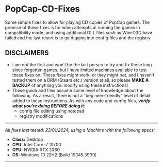 # PopCap-CD-Fixes
 Some simple fixes to allow for playing CD copies of PopCap games. The premise of these fixes is for when attempts at running the games in compatibility mode, and using additional DLL files such as WineD3D have failed and the last resort is to go digging into config files and the registry

 ## DISCLAIMERS
* I am not the first and won't be the last person to try and fix these long since forgotten games, but I have limited machines available to test these fixes on. These fixes might work, or they might not, and I haven't tested them on a DRM (Steam etc.) version at all, so please **MAKE A BACKUP** of anything you modify using these instructions!
* These guide and files assume some level of knowledge about the following. As a result, there is not a "beginner-friendly" level of detail added to these instructions. As with any code and config files, ***verify what you're doing BEFORE doing it***:
    - config file editing using notepad
    - registry modifications

---
*All fixes last tested: 23/01/2024, using a Machine with the following specs:*
- **Class:** Desktop
- **CPU:** Intel Core i7 10700
- **GPU:** NVIDIA RTX 3060
- **OS:** Windows 10 22H2 (Build 19045.3930)
---